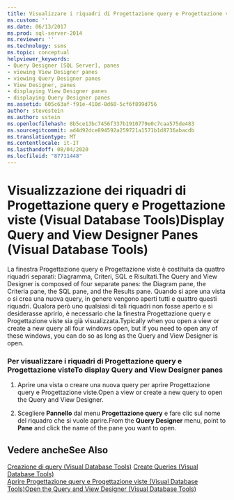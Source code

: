 ```yaml
---
title: Visualizzare i riquadri di Progettazione query e Progettazione viste (Visual Database Tools) | Microsoft Docs
ms.custom: ''
ms.date: 06/13/2017
ms.prod: sql-server-2014
ms.reviewer: ''
ms.technology: ssms
ms.topic: conceptual
helpviewer_keywords:
- Query Designer [SQL Server], panes
- viewing View Designer panes
- viewing Query Designer panes
- View Designer, panes
- displaying View Designer panes
- displaying Query Designer panes
ms.assetid: 605c63af-f91e-410d-8d60-5cf6f899d756
author: stevestein
ms.author: sstein
ms.openlocfilehash: 8b5ce13bc7456f337b1910779e0c7caa575de483
ms.sourcegitcommit: ad4d92dce894592a259721a1571b1d8736abacdb
ms.translationtype: MT
ms.contentlocale: it-IT
ms.lasthandoff: 08/04/2020
ms.locfileid: "87711448"
---
```

# <a name="display-query-and-view-designer-panes-visual-database-tools"></a><span data-ttu-id="b305b-102">Visualizzazione dei riquadri di Progettazione query e Progettazione viste (Visual Database Tools)</span><span class="sxs-lookup"><span data-stu-id="b305b-102">Display Query and View Designer Panes (Visual Database Tools)</span></span>
  <span data-ttu-id="b305b-103">La finestra Progettazione query e Progettazione viste è costituita da quattro riquadri separati: Diagramma, Criteri, SQL e Risultati.</span><span class="sxs-lookup"><span data-stu-id="b305b-103">The Query and View Designer is composed of four separate panes: the Diagram pane, the Criteria pane, the SQL pane, and the Results pane.</span></span> <span data-ttu-id="b305b-104">Quando si apre una vista o si crea una nuova query, in genere vengono aperti tutti e quattro questi riquadri. Qualora però uno qualsiasi di tali riquadri non fosse aperto e si desiderasse aprirlo, è necessario che la finestra Progettazione query e Progettazione viste sia già visualizzata.</span><span class="sxs-lookup"><span data-stu-id="b305b-104">Typically when you open a view or create a new query all four windows open, but if you need to open any of these windows, you can do so as long as the Query and View Designer is open.</span></span>  
  
### <a name="to-display-query-and-view-designer-panes"></a><span data-ttu-id="b305b-105">Per visualizzare i riquadri di Progettazione query e Progettazione viste</span><span class="sxs-lookup"><span data-stu-id="b305b-105">To display Query and View Designer panes</span></span>  
  
1.  <span data-ttu-id="b305b-106">Aprire una vista o creare una nuova query per aprire Progettazione query e Progettazione viste.</span><span class="sxs-lookup"><span data-stu-id="b305b-106">Open a view or create a new query to open the Query and View Designer.</span></span>  
  
2.  <span data-ttu-id="b305b-107">Scegliere **Pannello** dal menu **Progettazione query** e fare clic sul nome del riquadro che si vuole aprire.</span><span class="sxs-lookup"><span data-stu-id="b305b-107">From the **Query Designer** menu, point to **Pane** and click the name of the pane you want to open.</span></span>  
  
## <a name="see-also"></a><span data-ttu-id="b305b-108">Vedere anche</span><span class="sxs-lookup"><span data-stu-id="b305b-108">See Also</span></span>  
 <span data-ttu-id="b305b-109">[Creazione di query &#40;Visual Database Tools&#41;](visual-database-tools.md) </span><span class="sxs-lookup"><span data-stu-id="b305b-109">[Create Queries &#40;Visual Database Tools&#41;](visual-database-tools.md) </span></span>  
 [<span data-ttu-id="b305b-110">Aprire Progettazione query e Progettazione viste &#40;Visual Database Tools&#41;</span><span class="sxs-lookup"><span data-stu-id="b305b-110">Open the Query and View Designer &#40;Visual Database Tools&#41;</span></span>](open-the-query-and-view-designer-visual-database-tools.md)  
  
  
